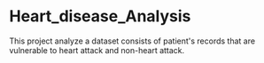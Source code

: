 # Heart_disease_Analysis
This project analyze a dataset consists of patient's records that are vulnerable to heart attack and non-heart attack. 
